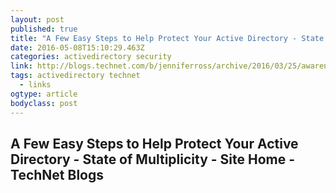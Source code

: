 ```yaml
---
layout: post
published: true
title: "A Few Easy Steps to Help Protect Your Active Directory - State of Multiplicity - Site Home - TechNet Blogs"
date: 2016-05-08T15:10:29.463Z
categories: activedirectory security
link: http://blogs.technet.com/b/jenniferross/archive/2016/03/25/awareness-is-half-the-battle.aspx?utm_content=buffer8c4bb&utm_medium=social&utm_source=twitter.com&utm_campaign=buffer
tags: activedirectory technet
  - links
ogtype: article
bodyclass: post
---
```

## A Few Easy Steps to Help Protect Your Active Directory - State of Multiplicity - Site Home - TechNet Blogs
